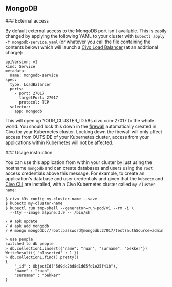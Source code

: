 ## MongoDB

### External access

By default external access to the MongoDB port isn't available. This is easily changed by applying the following YAML to your cluster with `kubectl apply -f mongodb-service.yaml` (or whatever you call the file containing the contents below) which will launch a [Civo Load Balancer](https://www.civo.com/load-balancers) (at an additional charge):

```
apiVersion: v1
kind: Service
metadata:
  name: mongodb-service
spec:
  type: LoadBalancer
  ports:
    - port: 27017
      targetPort: 27017
      protocol: TCP
  selector:
    app: mongodb
```

This will open up YOUR_CLUSTER_ID.k8s.civo.com:27017 to the whole world. You should lock this down in the [firewall](https://dashboard.civo.com/firewalls) automatically created in Civo for your Kubernetes cluster. Locking down the firewall will only affect access from OUTSIDE of your Kubernetes cluster, access from your applications within Kubernetes will not be affected.

### Usage instruction

You can use this application from within your cluster by just using the hostname `mongodb` and can create databases and users using the `root` access credentials above this message. For example, to create an application's database and user credentials and given that the `kubectx` and [Civo CLI](https://www.civo.com/docs/overview/civo-cli) are installed, with a Civo Kubernetes cluster called `my-cluster-name`:

```
$ civo k3s config my-cluster-name --save
$ kubectx my-cluster-name
$ kubectl run tmp-shell --generator=run-pod/v1 --rm -i \
  --tty --image alpine:3.9 -- /bin/sh

/ # apk update
/ # apk add mongodb
/ # mongo mongodb://root:password@mongodb:27017/test?authSource=admin

> use people
switched to db people
> db.collection1.insert({"name": "ruan", "surname": "bekker"})
WriteResult({ "nInserted" : 1 })
> db.collection1.find().pretty()
{
	"_id" : ObjectId("5d9dc2bd8d1d65fd1e25f41b"),
	"name" : "ruan",
	"surname" : "bekker"
}
```
